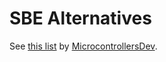 # SBE Alternatives

See [this list](https://github.com/MicrocontrollersDev/Skyblock-Extras-Alternatives) by [MicrocontrollersDev](https://github.com/MicrocontrollersDev).